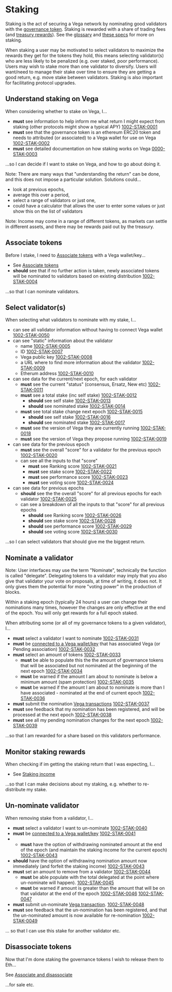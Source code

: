 # Staking

Staking is the act of securing a Vega network by nominating good validators with the [governance token](../protocol/0071-STAK-erc20_governance_token_staking.md). Staking is rewarded with a share of trading fees (and [treasury rewards](../0056-REWA-rewards_overview.md)). See the [glossary](../glossaries/staking-and-governance.md) and [these specs](../protocol#delegation-staking-and-rewards) for more on staking.

When staking a user may be motivated to select validators to maximize the rewards they get for the tokens they hold, this means selecting validator(s) who are less likely to be penalized (e.g. over staked, poor performance). Users may wish to stake more than one validator to diversify. Users will want/need to manage their stake over time to ensure they are getting a good return, e.g. move stake between validators. Staking is also important for facilitating protocol upgrades. 

## Understand staking on Vega
When considering whether to stake on Vega, I...

- **must** see information to help inform me what return I might expect from staking (other protocols might show a typical APY) [1002-STAK-0001](#1002-STAK-0001 "1002-STAK-0001")
- **must** see that the governance token is an ethereum ERC20 token and needs to attributed (or associated) to a Vega wallet for use on Vega [1002-STAK-0002](#1002-STAK-0002 "1002-STAK-0002")  
- **must** see detailed documentation on how staking works on Vega [0000-STAK-0003](#0000-STAK-0003 "0000-STAK-0003") 

...so I can decide if I want to stake on Vega, and how to go about doing it.

Note: There are many ways that "understanding the return" can be done, and this does not impose a particular solution. Solutions could...
- look at previous epochs, 
- average this over a period, 
- select a range of validators or just one, 
- could have a calculator that allows the user to enter some values or just show this on the list of validators 

Note: Income may come in a range of different tokens, as markets can settle in different assets, and there may be rewards paid out by the treasury.

## Associate tokens
Before I stake, I need to [Associate tokens](./1000-ASSO-associate.md) with a Vega wallet/key...

- See [Associate tokens](./1000-ASSO-associate.md)
- **should** see that if no further action is taken, newly associated tokens will be nominated to validators based on existing distribution [1002-STAK-0004](#1002-STAK-0004 "1002-STAK-0004")

...so that I can nominate validators.

## Select validator(s)
When selecting what validators to nominate with my stake, I...

- can see all validator information without having to connect Vega wallet [1002-STAK-0050](#1002-STAK-0050 "1002-STAK-0050")
- can see "static" information about the validator 
  - name [1002-STAK-0005](#1002-STAK-0005 "1002-STAK-0006")
  - ID [1002-STAK-0007](#1002-STAK-0007 "1002-STAK-0007")
  - Vega public key [1002-STAK-0008](#1002-STAK-0008 "1002-STAK-0008")
  - a URL where to find more information about the validator [1002-STAK-0009](#1002-STAK-0009 "1002-STAK-0009")
  - Etherum address [1002-STAK-0010](#1002-STAK-0010 "1002-STAK-0010")
- can see data for the current/next epoch, for each validator
  - **must** see the current "status" (consensus, Ersatz, New etc) [1002-STAK-0011](#1002-STAK-0011 "1002-STAK-0011") 
  - **must** see a total stake (inc self stake) [1002-STAK-0012](#1002-STAK-0012 "1002-STAK-0012")
    - **should** see self stake [1002-STAK-0013](#1002-STAK-0013 "1002-STAK-0013")
    - **should** see nominated stake [1002-STAK-0014](#1002-STAK-0014 "1002-STAK-0014")
  - **must** see total stake change next epoch [1002-STAK-0015](#1002-STAK-0015 "1002-STAK-0015")
    - **should** see self stake [1002-STAK-0016](#1002-STAK-0016 "1002-STAK-0016")
    - **should** see nominated stake [1002-STAK-0017](#1002-STAK-0017 "1002-STAK-0017")
  - **must** see the version of Vega they are currently running [1002-STAK-0018](#1002-STAK-0018 "1002-STAK-0018")
  - **must** see the version of Vega they propose running [1002-STAK-0019](#1002-STAK-0019 "1002-STAK-0019")
- can see data for the previous epoch
  - **must** see the overall "score" for a validator for the previous epoch [1002-STAK-0020](#1002-STAK-0020 "1002-STAK-0020")
  - can see all the inputs to that "score" 
    - **must** see Ranking score [1002-STAK-0021](#1002-STAK-0021 "1002-STAK-0021")
    - **must** see stake score [1002-STAK-0022](#1002-STAK-0022 "1002-STAK-0022")
    - **must** see performance score [1002-STAK-0023](#1002-STAK-0023 "1002-STAK-0023")
    - **must** see voting score [1002-STAK-0024](#1002-STAK-0024 "1002-STAK-0024")
- can see data for previous epochs
  - **should** see the the overall "score" for all previous epochs for each validator [1002-STAK-0025](#1002-STAK-0025 "1002-STAK-0025")
  - can see a breakdown of all the inputs to that "score" for all previous epochs 
    - **should** see Ranking score [1002-STAK-0026](#1002-STAK-0026 "1002-STAK-0026")
    - **should** see stake score [1002-STAK-0028](#1002-STAK-0028 "1002-STAK-0028")
    - **should** see performance score [1002-STAK-0029](#1002-STAK-0029 "1002-STAK-0029")
    - **should** see voting score [1002-STAK-0030](#1002-STAK-0030 "1002-STAK-0030")

...so I can select validators that should give me the biggest return.

## Nominate a validator
Note: User interfaces may use the term "Nominate", technically the function is called "delegate". Delegating tokens to a validator may imply that you also give that validator your vote on proposals, at time of writing, it does not. It only gives them the potential for more "voting power" in the production of blocks.

Within a staking epoch (typically 24 hours) a user can change their nominations many times, however the changes are only effective at the end of the epoch. You will only get rewards for a full epoch staked.

When attributing some (or all of my governance tokens to a given validator), I...

- **must** select a validator I want to nominate [1002-STAK-0031](#1002-STAK-0031 "1002-STAK-0031")
- **must** be [connected to a Vega wallet/key](#TBD) that has associated Vega (or Pending association) [1002-STAK-0032](#1002-STAK-0032 "1002-STAK-0032")
- **must** select an amount of tokens [1002-STAK-0033](#1002-STAK-0033 "1002-STAK-0033")
  - **must** be able to populate this the the amount of governance tokens that will be associated but not nominated at the beginning of the next epoch [1002-STAK-0034](#1002-STAK-0034 "1002-STAK-0034")
  - **must** be warned if the amount I am about to nominate is below a minimum amount (spam protection) [1002-STAK-0035](#1002-STAK-0035 "1002-STAK-0035")
  - **must** be warned if the amount I am about to nominate is more than I have associated - nominated at the end of current epoch [1002-STAK-0036](#1002-STAK-0036 "1002-STAK-0036")
- **must** submit the nomination [Vega transactions](#TBD) [1002-STAK-0037](#1002-STAK-0037 "1002-STAK-0037")
- **must** see feedback that my nomination has been registered, and will be processed at the next epoch [1002-STAK-0038](#1002-STAK-0038 "1002-STAK-0038")
- **must** see all my pending nomination changes for the next epoch [1002-STAK-0039](#1002-STAK-0039 "1002-STAK-0039")

...so that I am rewarded for a share based on this validators performance.

## Monitor staking rewards
When checking if im getting the staking return that I was expecting, I... 

- See [Staking income](./1002-INCO-income.md)

...so that I can make decisions about my staking, e.g. whether to re-distribute my stake.

## Un-nominate validator
When removing stake from a validator, I...

- **must** select a validator I want to un-nominate [1002-STAK-0040](#1002-STAK-0040 "1002-STAK-0040")
- **must** be [connected to a Vega wallet/key](#TBD) [1002-STAK-0041](#1002-STAK-0041 "1002-STAK-0041")
- - **must** have the option of withdrawing nominated amount at the end of the epoch (and maintain the staking income for the current epoch) [1002-STAK-0043](#1002-STAK-0042 "1002-STAK-0042")
- **should** have the option of withdrawing nomination amount now immediately (and forfeit the staking income) [1002-STAK-0043](#1002-STAK-0043 "1002-STAK-0043")
- **must** set an amount to remove from a validator [1002-STAK-0044](#1002-STAK-0044 "1002-STAK-0044")
  - **must** be able populate with the total delegated at the point where un-nominate will happen). [1002-STAK-0045](#1002-STAK-0045 "1002-STAK-0045")
  - **must** be warned if amount is greater than the amount that will be on that validator at the end of the epoch [1002-STAK-0046](#1002-STAK-0046 "1002-STAK-0047")
[1002-STAK-0047](#1002-STAK-0047 "1002-STAK-0047")
- **must** submit un-nominate [Vega transaction](#TBD). [1002-STAK-0048](#1002-STAK-0048 "1002-STAK-0048")
- **must** see feedback that the un-nomination has been registered, and that the un-nominated amount is now available for re-nomination [1002-STAK-0049](#1002-STAK-0049 "1002-STAK-0049")

... so that I can use this stake for another validator etc.

## Disassociate tokens
Now that I'm done staking the governance tokens I wish to release them to Eth...

See [Associate and disassociate](1000-ASSO-associate.md#disassociate)

...for sale etc.